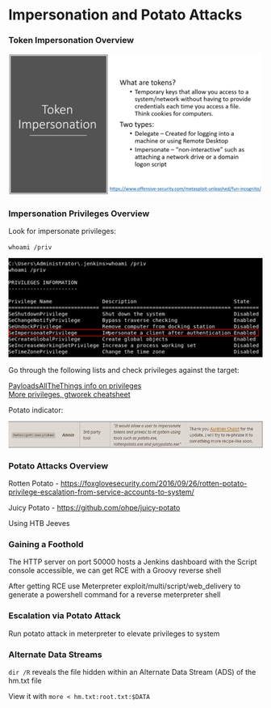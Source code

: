 # Impersonation and Potato Attacks

### Token Impersonation Overview

![What are tokens?](./pictures/token-impersonation-what-are-tokens.png)

### Impersonation Privileges Overview

Look for impersonate privileges:

`whoami /priv`

![Impersonate privilege](./pictures/token-impersonation-impersonation-privilege.png)

Go through the following lists and check privileges against the target:

[PayloadsAllTheThings info on privileges](https://github.com/swisskyrepo/PayloadsAllTheThings/blob/master/Methodology%20and%20Resources/Windows%20-%20Privilege%20Escalation.md#eop---impersonation-privileges)  
[More privileges, gtworek cheatsheet](https://github.com/gtworek/Priv2Admin)  

Potato indicator:

![Potato privilege](./pictures/token-impersonation-potato.png)

### Potato Attacks Overview

Rotten Potato - https://foxglovesecurity.com/2016/09/26/rotten-potato-privilege-escalation-from-service-accounts-to-system/

Juicy Potato - https://github.com/ohpe/juicy-potato

Using HTB Jeeves

### Gaining a Foothold

The HTTP server on port 50000 hosts a Jenkins dashboard with the Script console accessible, we can get RCE 
with a Groovy reverse shell

After getting RCE use Meterpreter exploit/multi/script/web_delivery to generate a powershell command for a 
reverse meterpreter shell

### Escalation via Potato Attack

Run potato attack in meterpreter to elevate privileges to system

### Alternate Data Streams

`dir /R` reveals the file hidden within an Alternate Data Stream (ADS) of the hm.txt file

View it with `more < hm.txt:root.txt:$DATA`
